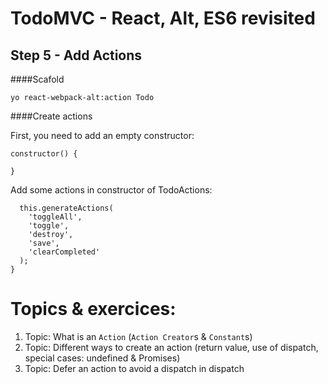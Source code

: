 
# TodoMVC - React, Alt, ES6 revisited


## Step 5 - Add Actions 

####Scafold
``` 
yo react-webpack-alt:action Todo
```

####Create actions

First, you need to add an empty constructor: 

```
constructor() {

}
```

Add some actions in constructor of TodoActions:

```
  this.generateActions(
    'toggleAll',
    'toggle',
    'destroy',
    'save',
    'clearCompleted'
  );
}
```


# Topics & exercices:

1. Topic: What is an `Action` (`Action Creator`s & `Constant`s)
2. Topic: Different ways to create an action (return value, use of dispatch, special cases: undefined & Promises)
3. Topic: Defer an action to avoid a dispatch in dispatch
